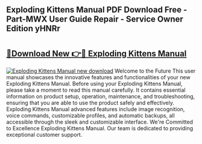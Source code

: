 ## Exploding Kittens Manual PDF Download Free - Part-MWX User Guide Repair - Service Owner Edition yHNRr

# <h2><a href="http://bc20380.oget.top/?id=Exploding+Kittens+Manual">🔗Download New 👉🔴 Exploding Kittens Manual</a></h2>

[![Exploding Kittens Manual new download](https://i.imgur.com/5g1atiW.png)](http://bc20380.oget.top/?id=Exploding+Kittens+Manual)
Welcome to the Future This user manual showcases the innovative features and functionalities of your new Exploding Kittens Manual. Before using your Exploding Kittens Manual, please take a moment to read this manual carefully. It contains essential information on product setup, operation, maintenance, and troubleshooting, ensuring that you are able to use the product safely and effectively. Exploding Kittens Manual advanced features include image recognition, voice commands, customizable profiles, and automatic backups, all accessible through the sleek and customizable interface. We're Committed to Excellence Exploding Kittens Manual. Our team is dedicated to providing exceptional customer support.
